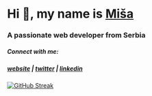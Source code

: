 <h1 align="left">Hi 👋, my name is <a href="https://www.linkedin.com/in/mi%C5%A1a-cvetkovi%C4%87-759a9699/" target="_blank">Miša</a></h1>

<h3 align="left">A passionate web developer from Serbia</h3>

<h5 align="left">Connect with me:</h5>
<h5 align="left">
<a href="https://heyiammisa.com" rel="nofollow">website</a> |
<a href="https://twitter.com/heyiammisa" rel="nofollow">twitter</a> |
<a href="https://www.linkedin.com/in/mi%C5%A1a-cvetkovi%C4%87-759a9699/" rel="nofollow">linkedin</a>
</h5>

[![GitHub Streak](http://github-readme-streak-stats.herokuapp.com?user=misacvetkovic&theme=blue-green&date_format=M%20j%5B%2C%20Y%5D)](https://git.io/streak-stats)
